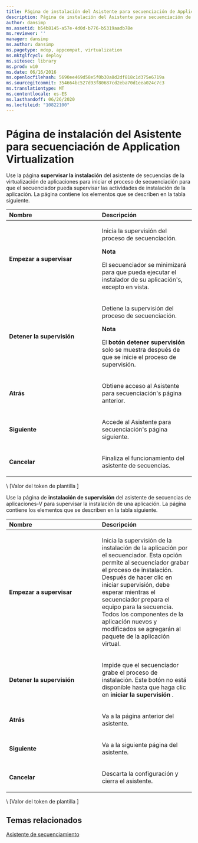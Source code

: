 ```yaml
---
title: Página de instalación del Asistente para secuenciación de Application Virtualization
description: Página de instalación del Asistente para secuenciación de Application Virtualization
author: dansimp
ms.assetid: b54b8145-a57e-4d0d-b776-b5319aadb78e
ms.reviewer: ''
manager: dansimp
ms.author: dansimp
ms.pagetype: mdop, appcompat, virtualization
ms.mktglfcycl: deploy
ms.sitesec: library
ms.prod: w10
ms.date: 06/16/2016
ms.openlocfilehash: 5690ee469d58e5f0b30a8d2df818c1d375e6719a
ms.sourcegitcommit: 354664bc527d93f80687cd2eba70d1eea024c7c3
ms.translationtype: MT
ms.contentlocale: es-ES
ms.lasthandoff: 06/26/2020
ms.locfileid: "10822100"
---
```

# Página de instalación del Asistente para secuenciación de Application Virtualization


Use la página **supervisar la instalación** del asistente de secuencias de la virtualización de aplicaciones para iniciar el proceso de secuenciación para que el secuenciador pueda supervisar las actividades de instalación de la aplicación. La página contiene los elementos que se describen en la tabla siguiente.

<table>
<colgroup>
<col width="50%" />
<col width="50%" />
</colgroup>
<thead>
<tr class="header">
<th align="left">Nombre</th>
<th align="left">Descripción</th>
</tr>
</thead>
<tbody>
<tr class="odd">
<td align="left"><p><strong>Empezar a supervisar</strong></p></td>
<td align="left"><p>Inicia la supervisión del proceso de secuenciación.</p>
<div class="alert">
<strong>Nota</strong><br/><p>El secuenciador se minimizará para que pueda ejecutar el instalador de su aplicación&#39;s, excepto en vista.</p>
</div>
<div>

</div></td>
</tr>
<tr class="even">
<td align="left"><p><strong>Detener la supervisión</strong></p></td>
<td align="left"><p>Detiene la supervisión del proceso de secuenciación.</p>
<div class="alert">
<strong>Nota</strong><br/><p>El <strong> botón detener supervisión </strong> solo se muestra después de que se inicie el proceso de supervisión.</p>
</div>
<div>

</div></td>
</tr>
<tr class="odd">
<td align="left"><p><strong>Atrás</strong></p></td>
<td align="left"><p>Obtiene acceso al Asistente para secuenciación&#39;s página anterior.</p></td>
</tr>
<tr class="even">
<td align="left"><p><strong>Siguiente</strong></p></td>
<td align="left"><p>Accede al Asistente para secuenciación&#39;s página siguiente.</p></td>
</tr>
<tr class="odd">
<td align="left"><p><strong>Cancelar</strong></p></td>
<td align="left"><p>Finaliza el funcionamiento del asistente de secuencias.</p></td>
</tr>
</tbody>
</table>



\ [Valor del token de plantilla \]

Use la página de **instalación de supervisión** del asistente de secuencias de aplicaciones-V para supervisar la instalación de una aplicación. La página contiene los elementos que se describen en la tabla siguiente.

<table>
<colgroup>
<col width="50%" />
<col width="50%" />
</colgroup>
<thead>
<tr class="header">
<th align="left">Nombre</th>
<th align="left">Descripción</th>
</tr>
</thead>
<tbody>
<tr class="odd">
<td align="left"><p><strong>Empezar a supervisar</strong></p></td>
<td align="left"><p>Inicia la supervisión de la instalación de la aplicación por el secuenciador. Esta opción permite al secuenciador grabar el proceso de instalación. Después de hacer clic en iniciar supervisión, debe esperar mientras el secuenciador prepara el equipo para la secuencia. Todos los componentes de la aplicación nuevos y modificados se agregarán al paquete de la aplicación virtual.</p></td>
</tr>
<tr class="even">
<td align="left"><p><strong>Detener la supervisión</strong></p></td>
<td align="left"><p>Impide que el secuenciador grabe el proceso de instalación. Este botón no está disponible hasta que haga clic en <strong> iniciar la supervisión </strong> .</p></td>
</tr>
<tr class="odd">
<td align="left"><p><strong>Atrás</strong></p></td>
<td align="left"><p>Va a la página anterior del asistente.</p></td>
</tr>
<tr class="even">
<td align="left"><p><strong>Siguiente</strong></p></td>
<td align="left"><p>Va a la siguiente página del asistente.</p></td>
</tr>
<tr class="odd">
<td align="left"><p><strong>Cancelar</strong></p></td>
<td align="left"><p>Descarta la configuración y cierra el asistente.</p></td>
</tr>
</tbody>
</table>



\ [Valor del token de plantilla \]

## Temas relacionados


[Asistente de secuenciamiento](sequencing-wizard.md)









